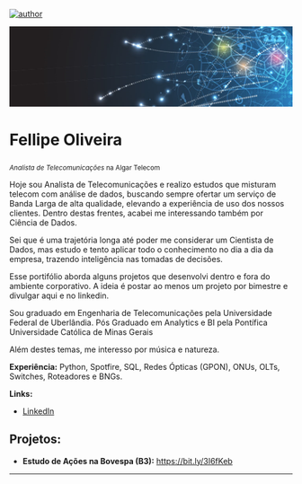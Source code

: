 [![author](https://img.shields.io/badge/author-fellipe-red.svg)](https://www.linkedin.com/in/fellipe-oliveira/)

<p align="center">
  <img src="data5.png" >
</p>

# Fellipe Oliveira
<sub>*Analista de Telecomunicações* na Algar Telecom</sub>

Hoje sou Analista de Telecomunicações e realizo estudos que misturam telecom com análise de dados, buscando sempre ofertar um serviço de Banda Larga de alta qualidade, elevando a experiência de uso dos nossos clientes. Dentro destas frentes, acabei me interessando também por Ciência de Dados.

Sei que é uma trajetória longa até poder me considerar um Cientista de Dados, mas estudo e tento aplicar todo o conhecimento no dia a dia da empresa, trazendo inteligência nas tomadas de decisões.

Esse portifólio aborda alguns projetos que desenvolvi dentro e fora do ambiente corporativo. A ideia é postar ao menos um projeto por bimestre e divulgar aqui e no linkedin.

Sou graduado em Engenharia de Telecomunicações pela Universidade Federal de Uberlândia.
Pós Graduado em Analytics e BI pela Pontífica Universidade Católica de Minas Gerais

Além destes temas, me interesso por música e natureza.

**Experiência:** Python, Spotfire, SQL, Redes Ópticas (GPON), ONUs, OLTs, Switches, Roteadores e BNGs.

**Links:**
* [LinkedIn](https://www.linkedin.com/in/fellipe-oliveira/)



## Projetos:


* **Estudo de Ações na Bovespa (B3):** https://bit.ly/3I6fKeb


---




